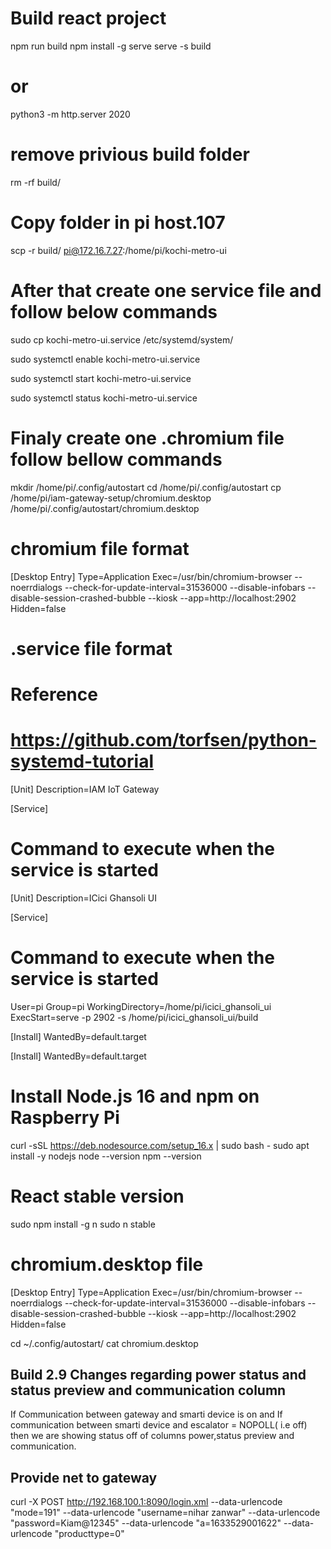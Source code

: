 # Build react project
npm run build
npm install -g serve
serve -s build
# or

python3 -m http.server 2020
# remove privious build folder

rm -rf build/
# Copy folder in pi host.107

scp -r build/ pi@172.16.7.27:/home/pi/kochi-metro-ui
# After that create one service file and follow below commands

sudo cp kochi-metro-ui.service /etc/systemd/system/

sudo systemctl enable kochi-metro-ui.service

sudo systemctl start kochi-metro-ui.service

sudo systemctl status kochi-metro-ui.service

# Finaly create one .chromium file follow bellow commands

mkdir /home/pi/.config/autostart
cd /home/pi/.config/autostart
cp /home/pi/iam-gateway-setup/chromium.desktop /home/pi/.config/autostart/chromium.desktop
# #################################################################################################
 # chromium file format 
 [Desktop Entry]
Type=Application
Exec=/usr/bin/chromium-browser --noerrdialogs --check-for-update-interval=31536000 --disable-infobars --disable-session-crashed-bubble --kiosk --app=http://localhost:2902
Hidden=false

# .service file format
# Reference
# https://github.com/torfsen/python-systemd-tutorial

[Unit]
Description=IAM IoT Gateway

[Service]
# Command to execute when the service is started
[Unit]
Description=ICici Ghansoli UI

[Service]
# Command to execute when the service is started
User=pi
Group=pi
WorkingDirectory=/home/pi/icici_ghansoli_ui
ExecStart=serve -p 2902 -s /home/pi/icici_ghansoli_ui/build

[Install]
WantedBy=default.target


[Install]
WantedBy=default.target

# Install Node.js 16 and npm on Raspberry Pi
curl -sSL https://deb.nodesource.com/setup_16.x | sudo bash -
sudo apt install -y nodejs
node --version
npm --version
# React stable version
sudo npm install -g n
sudo n stable
# chromium.desktop file
[Desktop Entry]
Type=Application
Exec=/usr/bin/chromium-browser --noerrdialogs --check-for-update-interval=31536000 --disable-infobars --disable-session-crashed-bubble --kiosk --app=http://localhost:2902
Hidden=false

cd ~/.config/autostart/
cat chromium.desktop

## Build 2.9 Changes regarding power status and status preview and communication column
If Communication between gateway and smarti  device is on and If communication between smarti device and escalator = NOPOLL( i.e off)  then we are showing status off of columns power,status preview and communication.

## Provide net to gateway
curl -X POST http://192.168.100.1:8090/login.xml --data-urlencode "mode=191" --data-urlencode "username=nihar zanwar" --data-urlencode "password=Kiam@12345" --data-urlencode "a=1633529001622" --data-urlencode "producttype=0"
